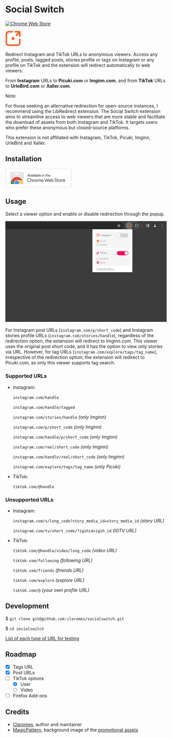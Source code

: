# Social Switch

[![Chrome Web Store](https://img.shields.io/chrome-web-store/v/elmbjjhgiifenlhffpjcjfkjmilbbfki)](https://chrome.google.com/webstore/detail/social-switch/elmbjjhgiifenlhffpjcjfkjmilbbfki)

![Social Switch](icons/icon48.png "Social Switch")

Redirect Instagram and TikTok URLs to anonymous viewers. Access any profile, posts, tagged posts, stories profile or tags on Instagram or any profile on TikTok and the extension will redirect automatically to web viewers.

From **Instagram** URLs to **Picuki.com** or **Imginn.com**, and from **TikTok** URLs to **UrleBird.com** or **Xaller.com**.

> [!NOTE]
> For those seeking an alternative redirection for open-source instances, I recommend using the LibRedirect extension. The Social Switch extension aims to streamline access to web viewers that are more stable and facilitate the download of assets from both Instagram and TikTok. It targets users who prefer these anonymous but closed-source platforms.
>
> This extension is not affiliated with Instagram, TikTok, Picuki, Imginn, UrleBird and Xaller.

## Installation

[![Install from Chrome Web Store](assets\cws_badge.png "Install from Chrome Web Store")](https://chrome.google.com/webstore/detail/social-switch/elmbjjhgiifenlhffpjcjfkjmilbbfki)

## Usage

Select a viewer option and enable or disable redirection through the popup.

<p align="center">
    <img src="assets\popup.jpg">
</p>

For Instagram post URLs (`instagram.com/p/short_code`) and Instagram stories profile URLs (`instagram.com/stories/handle`), regardless of the redirection option, the extension will redirect to Imginn.com. This viewer uses the original post short code, and it has the option to view only stories via URL. However, for tag URLs (`instagram.com/explore/tags/tag_name`), irrespective of the redirection option, the extension will redirect to Picuki.com, as only this viewer supports tag search.

### Supported URLs

- Instagram:

  `instagram.com/handle`

  `instagram.com/handle/tagged`

  `instagram.com/stories/handle` *(only Imginn)*

  `instagram.com/p/short_code` *(only Imginn)*

  `instagram.com/handle/p/short_code` *(only Imginn)*

  `instagram.com/reel/short_code` *(only Imginn)*

  `instagram.com/handle/reel/short_code` *(only Imginn)*

  `instagram.com/explore/tags/tag_name` *(only Picuki)*

- TikTok:

  `tiktok.com/@handle`

### Unsupported URLs

- Instagram:

  `instagram.com/s/long_code?story_media_id=story_media_id` *(story URL)*

  `instagram.com/tv/short_code/?igshid=igsh_id` *(IGTV URL)*

- TikTok:

  `tiktok.com/@handle/video/long_code` *(video URL)*

  `tiktok.com/following` *(following URL)*

  `tiktok.com/friends` *(friends URL)*

  `tiktok.com/explore` *(explore URL)*

  `tiktok.com/@` *(your own profile URL)*

## Development

$ `git clone git@github.com:claromes/socialswitch.git`

$ `cd socialswitch`

[List of each type of URL for testing](urls.md)

## Roadmap

- [x] Tags URL
- [x] Post URLs
- [ ] TikTok options
  - [x] User
  - [ ] Video
- [ ] Firefox Add-ons

## Credits

- [Claromes](https://claromes.com), author and maintainer
- [MagicPattern](https://unsplash.com/@magicpattern), background image of the [promotional assets](assets)
